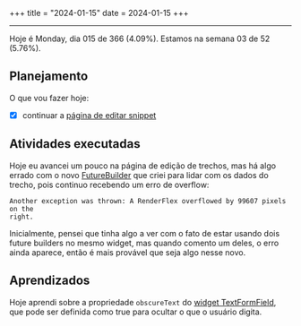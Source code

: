 +++
title = "2024-01-15"
date = 2024-01-15
+++

---

Hoje é Monday, dia 015 de 366 (4.09%). Estamos na semana 03 de 52 (5.76%).

## Planejamento

O que vou fazer hoje:

- [x] continuar a [página de editar snippet](https://github.com/OmnicodeSolutions/luisa_drf_flutter_client/blob/main/lib/edit_snippet.dart)

## Atividades executadas

Hoje eu avancei um pouco na página de edição de trechos, mas há algo errado com o novo [FutureBuilder](https://api.flutter.dev/flutter/widgets/FutureBuilder-class.html) que criei para lidar com os dados do trecho, pois continuo recebendo um erro de overflow:

```
Another exception was thrown: A RenderFlex overflowed by 99607 pixels on the
right.
```

Inicialmente, pensei que tinha algo a ver com o fato de estar usando dois future builders no mesmo widget, mas quando comento um deles, o erro ainda aparece, então é mais provável que seja algo nesse novo.

## Aprendizados

Hoje aprendi sobre a propriedade `obscureText` do [widget TextFormField](https://api.flutter.dev/flutter/material/TextFormField-class.html?gclid=CjwKCAiAzJOtBhALEiwAtwj8tq6jtgEzDnoNaigpXJBHKhCQPJ8vhltU22yAokPM9lo7AcPMqCzHehoCINEQAvD_BwE&gclsrc=aw.ds), que pode ser definida como true para ocultar o que o usuário digita.
